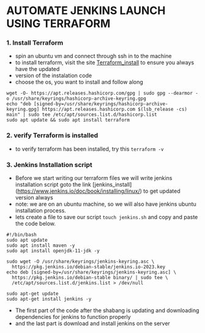# AUTOMATE JENKINS LAUNCH USING TERRAFORM

### 1. Install Terraform 

- spin an ubuntu vm and connect through ssh in to the machine
- to install terraform, visit the site [Terraform_install](https://developer.hashicorp.com/terraform/downloads)  to ensure 
  you always have the updated
- version of the instalation code
- choose the os, you want to install and follow along  


```
wget -O- https://apt.releases.hashicorp.com/gpg | sudo gpg --dearmor -o /usr/share/keyrings/hashicorp-archive-keyring.gpg
echo "deb [signed-by=/usr/share/keyrings/hashicorp-archive-keyring.gpg] https://apt.releases.hashicorp.com $(lsb_release -cs) main" | sudo tee /etc/apt/sources.list.d/hashicorp.list
sudo apt update && sudo apt install terraform

```

### 2. verify Terraform is installed

- to verify terraform has been installed, try this
`terraform -v`

### 3. Jenkins Installation script

- Before we start writing our terraform files we will write jenkins installation script goto the link [jenkins_install] 
  (https://www.jenkins.io/doc/book/installing/linux/) to get updated version always
- note: we are on an ubuntu machine, so we will also  have jenkins ubuntu installation process.
- lets create a file to save our script `touch jenkins.sh` and copy and paste the code below.


```
#!/bin/bash
sudo apt update
sudo apt install maven -y
sudo apt install openjdk-11-jdk -y

sudo wget -O /usr/share/keyrings/jenkins-keyring.asc \
  https://pkg.jenkins.io/debian-stable/jenkins.io-2023.key
echo deb [signed-by=/usr/share/keyrings/jenkins-keyring.asc] \
  https://pkg.jenkins.io/debian-stable binary/ | sudo tee \
  /etc/apt/sources.list.d/jenkins.list > /dev/null

sudo apt-get update
sudo apt-get install jenkins -y
```

- The first part of the code after the shabang is updating and downloading dependencies for jenkins to function properly
- and the last part is download and install jenkins on the server
